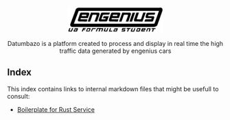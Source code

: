 <p align="center"><a href="http://engeniusteam.web.ua.pt/" target="_blank"><img height="60" src="./docs/assets/engenius-logo.png" alt="engenius-logo"></a>
</p>

<p align=center>Datumbazo is a platform created to process and display in real time the high traffic data generated by engenius cars</p>

## Index

This index contains links to internal markdown files that might be usefull to consult:

 - [Boilerplate for Rust Service](./services/rustboiler/README.md)


